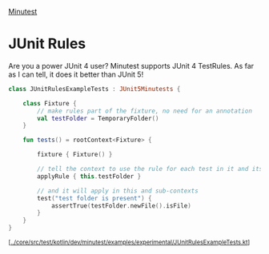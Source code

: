 [Minutest](README.md)

# JUnit Rules

Are you a power JUnit 4 user? Minutest supports JUnit 4 TestRules. As far as I can tell, it does it better than JUnit 5!

[start-insert]: <../core/src/test/kotlin/dev/minutest/examples/experimental/JUnitRulesExampleTests.kt>
```kotlin
class JUnitRulesExampleTests : JUnit5Minutests {

    class Fixture {
        // make rules part of the fixture, no need for an annotation
        val testFolder = TemporaryFolder()
    }

    fun tests() = rootContext<Fixture> {

        fixture { Fixture() }

        // tell the context to use the rule for each test in it and its children
        applyRule { this.testFolder }

        // and it will apply in this and sub-contexts
        test("test folder is present") {
            assertTrue(testFolder.newFile().isFile)
        }
    }
}
```
<small>\[[../core/src/test/kotlin/dev/minutest/examples/experimental/JUnitRulesExampleTests.kt](../core/src/test/kotlin/dev/minutest/examples/experimental/JUnitRulesExampleTests.kt)\]</small>

[end-insert]: <>